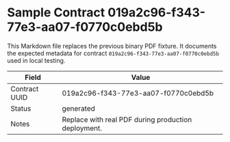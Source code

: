 # Sample Contract 019a2c96-f343-77e3-aa07-f0770c0ebd5b

This Markdown file replaces the previous binary PDF fixture. It documents the expected metadata for contract `019a2c96-f343-77e3-aa07-f0770c0ebd5b` used in local testing.

| Field | Value |
| --- | --- |
| Contract UUID | 019a2c96-f343-77e3-aa07-f0770c0ebd5b |
| Status | generated |
| Notes | Replace with real PDF during production deployment. |

